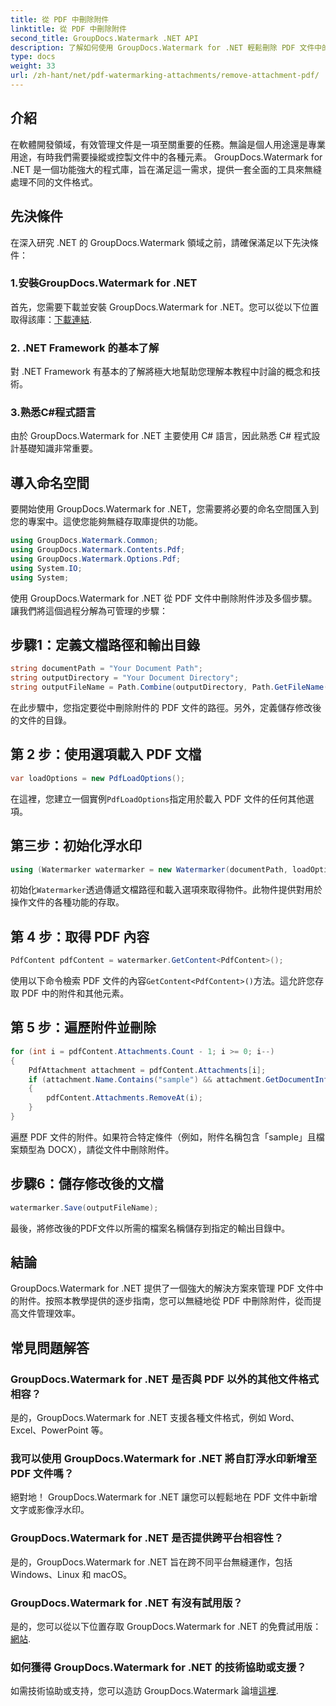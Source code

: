 ```yaml
---
title: 從 PDF 中刪除附件
linktitle: 從 PDF 中刪除附件
second_title: GroupDocs.Watermark .NET API
description: 了解如何使用 GroupDocs.Watermark for .NET 輕鬆刪除 PDF 文件中的附件。提高您的文件管理效率。
type: docs
weight: 33
url: /zh-hant/net/pdf-watermarking-attachments/remove-attachment-pdf/
---
```

## 介紹
在軟體開發領域，有效管理文件是一項至關重要的任務。無論是個人用途還是專業用途，有時我們需要操縱或控製文件中的各種元素。 GroupDocs.Watermark for .NET 是一個功能強大的程式庫，旨在滿足這一需求，提供一套全面的工具來無縫處理不同的文件格式。
## 先決條件
在深入研究 .NET 的 GroupDocs.Watermark 領域之前，請確保滿足以下先決條件：
### 1.安裝GroupDocs.Watermark for .NET
首先，您需要下載並安裝 GroupDocs.Watermark for .NET。您可以從以下位置取得該庫：[下載連結](https://releases.groupdocs.com/Watermark/net/).
### 2. .NET Framework 的基本了解
對 .NET Framework 有基本的了解將極大地幫助您理解本教程中討論的概念和技術。
### 3.熟悉C#程式語言
由於 GroupDocs.Watermark for .NET 主要使用 C# 語言，因此熟悉 C# 程式設計基礎知識非常重要。

## 導入命名空間
要開始使用 GroupDocs.Watermark for .NET，您需要將必要的命名空間匯入到您的專案中。這使您能夠無縫存取庫提供的功能。

```csharp
using GroupDocs.Watermark.Common;
using GroupDocs.Watermark.Contents.Pdf;
using GroupDocs.Watermark.Options.Pdf;
using System.IO;
using System;
```
使用 GroupDocs.Watermark for .NET 從 PDF 文件中刪除附件涉及多個步驟。讓我們將這個過程分解為可管理的步驟：
## 步驟1：定義文檔路徑和輸出目錄
```csharp
string documentPath = "Your Document Path";
string outputDirectory = "Your Document Directory";
string outputFileName = Path.Combine(outputDirectory, Path.GetFileName(documentPath));
```
在此步驟中，您指定要從中刪除附件的 PDF 文件的路徑。另外，定義儲存修改後的文件的目錄。
## 第 2 步：使用選項載入 PDF 文檔
```csharp
var loadOptions = new PdfLoadOptions();
```
在這裡，您建立一個實例`PdfLoadOptions`指定用於載入 PDF 文件的任何其他選項。
## 第三步：初始化浮水印
```csharp
using (Watermarker watermarker = new Watermarker(documentPath, loadOptions))
```
初始化`Watermarker`透過傳遞文檔路徑和載入選項來取得物件。此物件提供對用於操作文件的各種功能的存取。
## 第 4 步：取得 PDF 內容
```csharp
PdfContent pdfContent = watermarker.GetContent<PdfContent>();
```
使用以下命令檢索 PDF 文件的內容`GetContent<PdfContent>()`方法。這允許您存取 PDF 中的附件和其他元素。
## 第 5 步：遍歷附件並刪除
```csharp
for (int i = pdfContent.Attachments.Count - 1; i >= 0; i--)
{
    PdfAttachment attachment = pdfContent.Attachments[i];
    if (attachment.Name.Contains("sample") && attachment.GetDocumentInfo().FileType == FileType.DOCX)
    {
        pdfContent.Attachments.RemoveAt(i);
    }
}
```
遍歷 PDF 文件的附件。如果符合特定條件（例如，附件名稱包含「sample」且檔案類型為 DOCX），請從文件中刪除附件。
## 步驟6：儲存修改後的文檔
```csharp
watermarker.Save(outputFileName);
```
最後，將修改後的PDF文件以所需的檔案名稱儲存到指定的輸出目錄中。

## 結論
GroupDocs.Watermark for .NET 提供了一個強大的解決方案來管理 PDF 文件中的附件。按照本教學提供的逐步指南，您可以無縫地從 PDF 中刪除附件，從而提高文件管理效率。
## 常見問題解答
### GroupDocs.Watermark for .NET 是否與 PDF 以外的其他文件格式相容？
是的，GroupDocs.Watermark for .NET 支援各種文件格式，例如 Word、Excel、PowerPoint 等。
### 我可以使用 GroupDocs.Watermark for .NET 將自訂浮水印新增至 PDF 文件嗎？
絕對地！ GroupDocs.Watermark for .NET 讓您可以輕鬆地在 PDF 文件中新增文字或影像浮水印。
### GroupDocs.Watermark for .NET 是否提供跨平台相容性？
是的，GroupDocs.Watermark for .NET 旨在跨不同平台無縫運作，包括 Windows、Linux 和 macOS。
### GroupDocs.Watermark for .NET 有沒有試用版？
是的，您可以從以下位置存取 GroupDocs.Watermark for .NET 的免費試用版：[網站](https://releases.groupdocs.com/).
### 如何獲得 GroupDocs.Watermark for .NET 的技術協助或支援？
如需技術協助或支持，您可以造訪 GroupDocs.Watermark 論壇[這裡](https://forum.groupdocs.com/c/watermark/19).